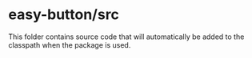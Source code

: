 # easy-button/src

This folder contains source code that will automatically be added to the classpath when
the package is used.
